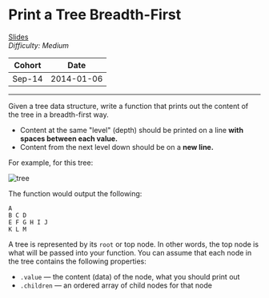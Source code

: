 # Print a Tree Breadth-First
<a href="http://slides.com/benjaminconant/reacto#/" target="_blank">Slides</a><br>
*Difficulty: Medium*

| Cohort | Date       |
|--------|------------|
| Sep-14 | 2014-01-06 |

---

Given a tree data structure, write a function that prints out the content of the tree in a breadth-first way.

* Content at the same "level" (depth) should be printed on a line **with spaces between each value.**
* Content from the next level down should be on a **new line.**

For example, for this tree:

![tree](https://www.cpp.edu/~ftang/courses/CS241/notes/images/trees/tree1.bmp)

The function would output the following:

```
A
B C D
E F G H I J
K L M
```

A tree is represented by its `root` or top node. In other words, the top node is what will be passed into your function. You can assume that each node in the tree contains the following properties:

* `.value` — the content (data) of the node, what you should print out
* `.children` — an ordered array of child nodes for that node
